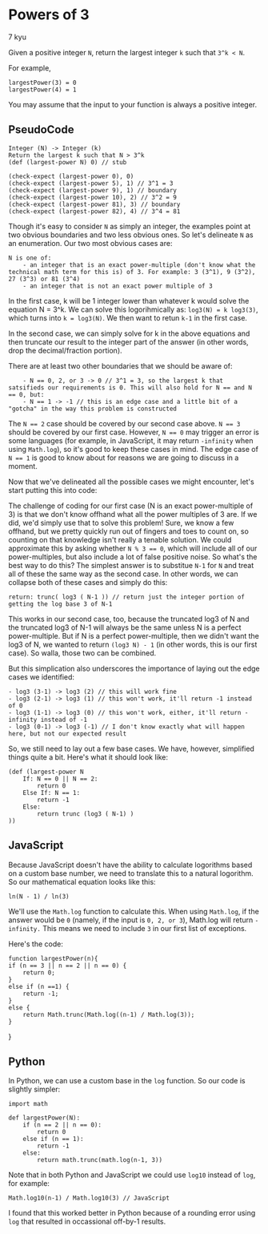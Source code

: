 # Powers of 3
7 kyu

Given a positive integer `N`, return the largest integer `k` such that `3^k < N`.

For example,

	largestPower(3) = 0
	largestPower(4) = 1

You may assume that the input to your function is always a positive integer.

## PseudoCode

	Integer (N) -> Integer (k)
	Return the largest k such that N > 3^k
	(def (largest-power N) 0) // stub
	
	(check-expect (largest-power 0), 0)
	(check-expect (largest-power 5), 1) // 3^1 = 3
	(check-expect (largest-power 9), 1) // boundary
	(check-expect (largest-power 10), 2) // 3^2 = 9
	(check-expect (largest-power 81), 3) // boundary
	(check-expect (largest-power 82), 4) // 3^4 = 81

Though it's easy to consider `N` as simply an integer, the examples point at two obvious boundaries and two less obvious ones. So let's delineate `N` as an enumeration. Our two most obvious cases are:

	N is one of:
		- an integer that is an exact power-multiple (don't know what the technical math term for this is) of 3. For example: 3 (3^1), 9 (3^2), 27 (3^3) or 81 (3^4)
		- an integer that is not an exact power multiple of 3
		
In the first case, k will be 1 integer lower than whatever k would solve the equation N = 3^k. We can solve this logorihmically as: `log3(N) = k log3(3)`, which turns into `k = log3(N)`. We then want to retun `k-1` in the first case.

In the second case, we can simply solve for k in the above equations and then truncate our result  to the integer part of the answer (in other words, drop the decimal/fraction portion).

There are at least two other boundaries that we should be aware of:

		- N == 0, 2, or 3 -> 0 // 3^1 = 3, so the largest k that satsifieds our requirements is 0. This will also hold for N == and N == 0, but:
		- N == 1 -> -1 // this is an edge case and a little bit of a "gotcha" in the way this problem is constructed
		
The `N == 2` case should be covered by our second case above. `N == 3` should be covered by our first case. However, `N == 0` may trigger an error is some languages (for example, in JavaScript, it may return `-infinity` when using `Math.log`), so it's good to keep these cases in mind. The edge case of `N == 1` is good to know about for reasons we are going to discuss in a moment.

Now that we've delineated all the possible cases we might encounter, let's start putting this into code:

The challenge of coding for our first case (N is an exact power-multiple of 3) is that we don't know offhand what all the power multiples of 3 are. If we did, we'd simply use that to solve this problem! Sure, we know a few offhand, but we pretty quickly run out of fingers and toes to count on, so counting on that knowledge isn't really a tenable solution. We could approximate this by asking whether `N % 3 == 0`, which will include all of our power-multiples, but also include a lot of false positive noise. So what's the best way to do this? The simplest answer is to substitue `N-1` for `N` and treat all of these the same way as the second case. In other words, we can collapse both of these cases and simply do this:

	return: trunc( log3 ( N-1 )) // return just the integer portion of getting the log base 3 of N-1
	
This works in our second case, too, because the truncated log3 of N and the truncated log3 of N-1 will always be the same unless N is a perfect power-multiple. But if N is a perfect power-multiple, then we didn't want the log3 of N, we wanted to return `(log3 N) - 1` (in other words, this is our first case). So walla, those two can be combined.

But this simplication also underscores the importance of laying out the edge cases we identified:

	- log3 (3-1) -> log3 (2) // this will work fine
	- log3 (2-1) -> log3 (1) // this won't work, it'll return -1 instead of 0
	- log3 (1-1) -> log3 (0) // this won't work, either, it'll return -infinity instead of -1
	- log3 (0-1) -> log3 (-1) // I don't know exactly what will happen here, but not our expected result
	
So, we still need to lay out a few base cases. We have, however, simplified things quite a bit. Here's what it should look like:

	(def (largest-power N 
		If: N == 0 || N == 2:
			return 0
		Else If: N == 1:
			return -1
		Else:
			return trunc (log3 ( N-1) )
	))
	
## JavaScript

Because JavaScript doesn't have the ability to calculate logorithms based on a custom base number, we need to translate this to a natural logorithm. So our mathematical equation looks like this:

	ln(N - 1) / ln(3)
	
We'll use the `Math.log` function to calculate this. When using `Math.log`, if the answer would be `0` (namely, if the input is `0, 2, or 3`), Math.log will return `-infinity.` This means we need to include `3` in our first list of exceptions.
	
Here's the code:

	function largestPower(n){
    if (n == 3 || n == 2 || n == 0) {
        return 0;
    }
    else if (n ==1) {
        return -1;
    }
    else {
        return Math.trunc(Math.log((n-1) / Math.log(3));
    }
}
	
## Python

In Python, we can use a custom base in the `log` function. So our code is slightly simpler:

	import math
	
	def largestPower(N):
		if (n == 2 || n == 0):
			return 0
		else if (n == 1):
			return -1
		else:
			return math.trunc(math.log(n-1, 3))

Note that in both Python and JavaScript we could use `log10` instead of `log`, for example:

	Math.log10(n-1) / Math.log10(3) // JavaScript
	
I found that this worked better in Python because of a rounding error using `log` that resulted in occassional off-by-1 results.